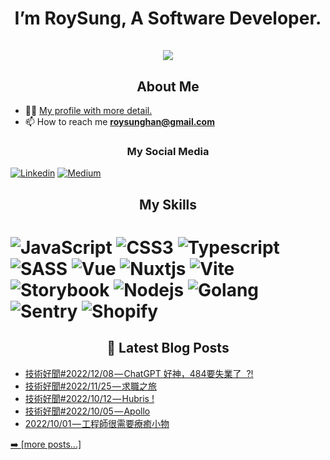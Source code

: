 <h1 align="center">I’m RoySung, A Software Developer.<br><br> <img src="https://komarev.com/ghpvc/?username=RoySung&style=for-the-badge"> </h1>

<h2 align="center">About Me</h2>

- 👨‍💻 [My profile with more detail.](https://roysung.notion.site/)
- 📫 How to reach me **roysunghan@gmail.com**

<h3 align="center">My Social Media</h3>

[<img alt="Linkedin" src="https://img.shields.io/badge/LinkedIn-0077B5?style=for-the-badge&logo=linkedin&logoColor=white" />](https://www.linkedin.com/in/roy-sung/)
[<img alt="Medium" src="https://img.shields.io/badge/Medium-12100E?style=for-the-badge&logo=medium&logoColor=white" />](https://medium.com/@roysunghan)

<h2 align="center">My Skills<h1>
<p>
  <img alt="JavaScript" src="https://img.shields.io/badge/JavaScript-323330?style=for-the-badge&logo=javascript&logoColor=F7DF1E" />
  <img alt="CSS3" src="https://img.shields.io/badge/CSS3-1572B6?style=for-the-badge&logo=css3&logoColor=white" />
   <img alt="Typescript" src="https://img.shields.io/badge/TypeScript-007ACC?style=for-the-badge&logo=typescript&logoColor=white" />
   <img alt="SASS" src="https://img.shields.io/badge/Sass-CC6699?style=for-the-badge&logo=sass&logoColor=white" />
   <img alt="Vue" src="https://img.shields.io/badge/Vue.js-35495E?style=for-the-badge&logo=vuedotjs&logoColor=4FC08D" />
   <img alt="Nuxtjs" src="https://img.shields.io/badge/nuxt.js-00C58E?style=for-the-badge&logo=nuxtdotjs&logoColor=white" />
  <img alt="Vite" src="https://img.shields.io/badge/Vite-B73BFE?style=for-the-badge&logo=vite&logoColor=FFD62E" />
  <img alt="Storybook" src="https://img.shields.io/badge/storybook-FF4785?style=for-the-badge&logo=storybook&logoColor=white" />

  <img alt="Nodejs" src="https://img.shields.io/badge/Node.js-339933?style=for-the-badge&logo=nodedotjs&logoColor=white" />
  <img alt="Golang" src="https://img.shields.io/badge/go-00add8?style=for-the-badge&logo=go&logoColor=white" />

  <img alt="Sentry" src="https://img.shields.io/badge/Sentry-black?style=for-the-badge&logo=Sentry&logoColor=#362D59" />
  <img alt="Shopify" src="https://img.shields.io/badge/shopify-8DB543?style=for-the-badge&logo=Shopify&logoColor=white" />
</p>

<h2 align="center">📕 Latest Blog Posts</h2>

<!-- BLOG-POST-LIST:START -->
- [技術好聞#2022/12/08 — ChatGPT 好神，484要失業了  ?!](https://medium.com/i-%E7%99%BC%E5%AE%A2/%E6%8A%80%E8%A1%93%E5%A5%BD%E8%81%9E-2022-12-08-ai-%E5%A5%BD%E7%A5%9E-484%E8%A6%81%E5%A4%B1%E6%A5%AD%E4%BA%86-ec0548aa5adc?source=rss-49875306e456------2)
- [技術好聞#2022/11/25 — 求職之旅](https://medium.com/i-%E7%99%BC%E5%AE%A2/%E6%8A%80%E8%A1%93%E5%A5%BD%E8%81%9E-2022-11-25-%E6%B1%82%E8%81%B7%E4%B9%8B%E6%97%85-baeac75648dc?source=rss-49875306e456------2)
- [技術好聞#2022/10/12 — Hubris !](https://medium.com/i-%E7%99%BC%E5%AE%A2/%E6%8A%80%E8%A1%93%E5%A5%BD%E8%81%9E-2022-10-12-hubris-f56e2f8501b6?source=rss-49875306e456------2)
- [技術好聞#2022/10/05 — Apollo](https://medium.com/i-%E7%99%BC%E5%AE%A2/%E6%8A%80%E8%A1%93%E5%A5%BD%E8%81%9E-2022-10-05-apollo-ce531c1647c7?source=rss-49875306e456------2)
- [2022/10/01 — 工程師很需要療癒小物](https://medium.com/i-%E7%99%BC%E5%AE%A2/2022-10-01-%E5%B7%A5%E7%A8%8B%E5%B8%AB%E5%BE%88%E9%9C%80%E8%A6%81%E7%99%82%E7%99%92%E5%B0%8F%E7%89%A9-af31c90048b2?source=rss-49875306e456------2)
<!-- BLOG-POST-LIST:END -->

<a href="https://medium.com/@roysunghan" target="_blank">➡️ [more posts...]</a>

<!--
References:
- badges
  1. https://github.com/alexandresanlim/Badges4-README.md-Profile
  2. https://github.com/antonkomarev/github-profile-views-counter
- actions
  1. https://github.com/gautamkrishnar/blog-post-workflow
-->
